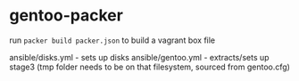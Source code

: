 # gentoo-packer
run `packer build packer.json` to build a vagrant box file

ansible/disks.yml - sets up disks
ansible/gentoo.yml - extracts/sets up stage3 (tmp folder needs to be on that filesystem, sourced from gentoo.cfg)
